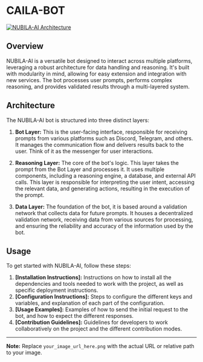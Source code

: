 # CAILA-BOT

[![NUBILA-AI Architecture]([your_image_url_here.png](https://github.com/CAILA-AI/CAILA-BOT/blob/main/caila-arch.png) "NUBILA-AI Architecture")]([your_image_url_here.png](https://github.com/CAILA-AI/CAILA-BOT/blob/main/caila-arch.png))

## Overview

NUBILA-AI is a versatile bot designed to interact across multiple platforms, leveraging a robust architecture for data handling and reasoning. It's built with modularity in mind, allowing for easy extension and integration with new services. The bot processes user prompts, performs complex reasoning, and provides validated results through a multi-layered system. 

## Architecture

The NUBILA-AI bot is structured into three distinct layers:

1.  **Bot Layer:** This is the user-facing interface, responsible for receiving prompts from various platforms such as Discord, Telegram, and others. It manages the communication flow and delivers results back to the user. Think of it as the messenger for user interactions.

2.  **Reasoning Layer:** The core of the bot's logic. This layer takes the prompt from the Bot Layer and processes it. It uses multiple components, including a reasoning engine, a database, and external API calls. This layer is responsible for interpreting the user intent, accessing the relevant data, and generating actions, resulting in the execution of the prompt.

3.  **Data Layer:** The foundation of the bot, it is based around a validation network that collects data for future prompts. It houses a decentralized validation network, receiving data from various sources for processing, and ensuring the reliability and accuracy of the information used by the bot.

## Usage

To get started with NUBILA-AI, follow these steps:

1.  **[Installation Instructions]:** Instructions on how to install all the dependencies and tools needed to work with the project, as well as specific deployment instructions.
2.  **[Configuration Instructions]:** Steps to configure the different keys and variables, and explanation of each part of the configuration.
3.  **[Usage Examples]:** Examples of how to send the initial request to the bot, and how to expect the different responses.
4. **[Contribution Guidelines]:** Guidelines for developers to work collaboratively on the project and the different contribution modes.

---
**Note:** Replace `your_image_url_here.png` with the actual URL or relative path to your image.
